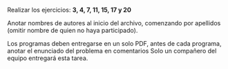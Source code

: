Realizar los ejercicios: **3, 4, 7, 11, 15, 17 y 20**

Anotar nombres de autores al inicio del archivo, comenzando por apellidos (omitir nombre de quien no haya participado).

Los programas deben entregarse en un solo PDF, antes de cada programa, anotar el enunciado del problema en comentarios
Solo un compañero del equipo entregará esta tarea.
